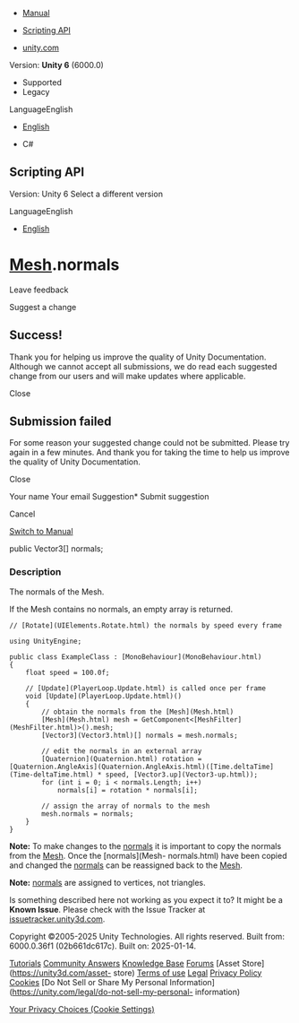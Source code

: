 [ ]()

  * [Manual](../Manual/index.html)
  * [Scripting API](../ScriptReference/index.html)

  * [unity.com](https://unity.com/)

Version: **Unity 6** (6000.0)

  * Supported
  * Legacy

LanguageEnglish

  * [English]()

  * C#

[ ](https://docs.unity3d.com)

## Scripting API

Version: Unity 6 Select a different version

LanguageEnglish

  * [English]()

#  [Mesh](Mesh.html).normals

Leave feedback

Suggest a change

## Success!

Thank you for helping us improve the quality of Unity Documentation. Although
we cannot accept all submissions, we do read each suggested change from our
users and will make updates where applicable.

Close

## Submission failed

For some reason your suggested change could not be submitted. Please <a>try
again</a> in a few minutes. And thank you for taking the time to help us
improve the quality of Unity Documentation.

Close

Your name Your email Suggestion* Submit suggestion

Cancel

[Switch to Manual](../Manual/class-Mesh.html "Go to Mesh Component in the
Manual")

public Vector3[] normals;

### Description

The normals of the Mesh.

If the Mesh contains no normals, an empty array is returned.

    
    
    // [Rotate](UIElements.Rotate.html) the normals by speed every frame  
      
    using UnityEngine;  
      
    public class ExampleClass : [MonoBehaviour](MonoBehaviour.html)
    {
        float speed = 100.0f;  
      
        // [Update](PlayerLoop.Update.html) is called once per frame
        void [Update](PlayerLoop.Update.html)()
        {
            // obtain the normals from the [Mesh](Mesh.html)
            [Mesh](Mesh.html) mesh = GetComponent<[MeshFilter](MeshFilter.html)>().mesh;
            [Vector3](Vector3.html)[] normals = mesh.normals;  
      
            // edit the normals in an external array
            [Quaternion](Quaternion.html) rotation = [Quaternion.AngleAxis](Quaternion.AngleAxis.html)([Time.deltaTime](Time-deltaTime.html) * speed, [Vector3.up](Vector3-up.html));
            for (int i = 0; i < normals.Length; i++)
                normals[i] = rotation * normals[i];  
      
            // assign the array of normals to the mesh
            mesh.normals = normals;
        }
    }
    

**Note:** To make changes to the [normals](Mesh-normals.html) it is important
to copy the normals from the [Mesh](Mesh.html). Once the [normals](Mesh-
normals.html) have been copied and changed the [normals](Mesh-normals.html)
can be reassigned back to the [Mesh](Mesh.html).

**Note:** [normals](Mesh-normals.html) are assigned to vertices, not
triangles.

Is something described here not working as you expect it to? It might be a
**Known Issue**. Please check with the Issue Tracker at
[issuetracker.unity3d.com](https://issuetracker.unity3d.com).

Copyright ©2005-2025 Unity Technologies. All rights reserved. Built from:
6000.0.36f1 (02b661dc617c). Built on: 2025-01-14.

[Tutorials](https://unity3d.com/learn) [Community
Answers](https://answers.unity3d.com) [Knowledge
Base](https://support.unity3d.com/hc/en-us)
[Forums](https://forum.unity3d.com) [Asset Store](https://unity3d.com/asset-
store) [Terms of use](https://docs.unity3d.com/Manual/TermsOfUse.html)
[Legal](https://unity.com/legal) [Privacy
Policy](https://unity.com/legal/privacy-policy)
[Cookies](https://unity.com/legal/cookie-policy) [Do Not Sell or Share My
Personal Information](https://unity.com/legal/do-not-sell-my-personal-
information)

[Your Privacy Choices (Cookie Settings)](javascript:void\(0\);)

